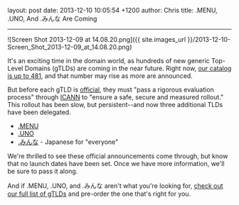 layout: post
date: 2013-12-10 10:05:54 +1200
author: Chris
title: .MENU, .UNO, And .みんな Are Coming


----

![Screen Shot 2013-12-09 at 14.08.20.png]({{ site.images_url }}/2013-12-10-Screen_Shot_2013-12-09_at_14.08.20.png)

<!-- excerpt -->

It's an exciting time in the domain world, as hundreds of new generic Top-Level Domains (gTLDs) are coming in the near future. Right now, [our catalog is up to 481](https://iwantmyname.com/domains/new-gtld-domain-extensions), and that number may rise as more are announced. 

But before each gTLD is [official](http://newgtlds.icann.org/en/program-status/delegated-strings), they must "pass a rigorous evaluation process" through [ICANN](http://newgtlds.icann.org/en/) to "ensure a safe, secure and measured rollout." This rollout has been slow, but persistent--and now three additional TLDs have been delegated. 

<!-- /excerpt -->

+ [.MENU](https://iwantmyname.com/domains/dot-menu)
+ [.UNO](https://iwantmyname.com/domains/dot-uno)
+ [.みんな](https://iwantmyname.com/domains/dot-みんな) - Japanese for "everyone"

We're thrilled to see these official announcements come through, but know that no launch dates have been set. Once we have more information, we'll be sure to pass it along.

And if .MENU, .UNO, and .みんな aren't what you're looking for, [check out our full list of gTLDs](https://iwantmyname.com/domains/new-gtld-domain-extensions) and pre-order the one that's right for you.
